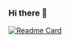 ### Hi there 👋

<!--
**xingyu617/xingyu617** is a ✨ _special_ ✨ repository because its `README.md` (this file) appears on your GitHub profile.

Here are some ideas to get you started:

- 🔭 I’m currently working on ...
- 🌱 I’m currently learning ...
- 👯 I’m looking to collaborate on ...
- 🤔 I’m looking for help with ...
- 💬 Ask me about ...
- 📫 How to reach me: ...
- 😄 Pronouns: ...
- ⚡ Fun fact: ...
-->
[![Readme Card](https://github-readme-stats.vercel.app/api?username=sumy7&show_icons=true&title_color=ffffff&icon_color=bb2acf&text_color=daf7dc&bg_color=151515)](https://github.com/xingyu617/github-readme-stats)
